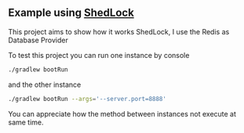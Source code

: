 ## Example using [ShedLock](https://github.com/lukas-krecan/ShedLock)

This project aims to show how it works ShedLock,
I use the Redis as Database Provider


To test this project you can run one instance by console
```sh
./gradlew bootRun
```
and the other instance
```sh
./gradlew bootRun --args='--server.port=8888'
```

You can appreciate how the method between instances not execute at same time.
